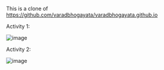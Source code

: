 This is a clone of https://github.com/varadbhogayata/varadbhogayata.github.io

Activity 1:

![image](https://github.com/arafatsyed/arafatsyed.github.io/assets/55632837/7413c5af-6293-480e-9cea-776a76c3bf13)

Activity 2:

![image](https://github.com/arafatsyed/arafatsyed.github.io/assets/55632837/86e058ec-ad7b-4699-90aa-89248b100c23)


